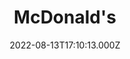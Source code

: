---
date: 2022-08-13T17:10:13.000Z
title: McDonald's
latitude: 52.04702520322675
longitude: 0.7462173453682331
url: https://www.mcdonalds.com
category: checkin
---